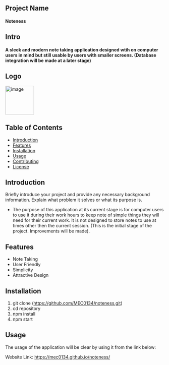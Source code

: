 ## Project Name

#### Noteness


## Intro

#### A sleek and modern note taking application designed wtih on computer users in mind but still usable by users with smaller screens. (Database integration will be made at a later stage)


## Logo 

<img width="91" alt="image" src="https://github.com/MEC0134/noteness/assets/102277976/0f73d7d1-2a4a-4447-a9d7-c9074ebb4dbc">



## Table of Contents

- [Introduction](#introduction)
- [Features](#features)
- [Installation](#installation)
- [Usage](#usage)
- [Contributing](#contributing)
- [License](#license)

## Introduction

Briefly introduce your project and provide any necessary background information. Explain what problem it solves or what its purpose is.

- The purpose of this application at its current stage is for computer users to use it during their work hours to keep note of simple things they will need for their current work. It is not designed to store notes to use at times other then the current session. (This is the initial stage of the project. Improvements will be made). 

## Features

- Note Taking
- User Friendly 
- Simplicity
- Attractive Design

## Installation

1. git clone (https://github.com/MEC0134/noteness.git)
2. cd repository
3. npm install
4. npm start

## Usage

The usage of the application will be clear by using it from the link below: 

Website Link: https://mec0134.github.io/noteness/

